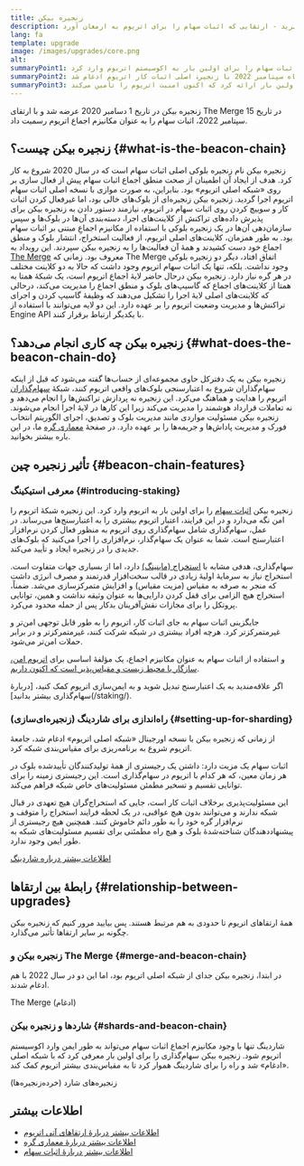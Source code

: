 ```yaml
---
title: زنجیره بیکن
description: در مورد زنجیره‌ی بیکن یاد بگیرید - ارتقایی که اثبات سهام را برای اتریوم به ارمغان آورد.
lang: fa
template: upgrade
image: /images/upgrades/core.png
alt:
summaryPoint1: زنجیره بیکن اثبات سهام را برای اولین بار به اکوسیستم اتریوم وارد کرد.
summaryPoint2: این زنجیره در ماه سپتامبر 2022 با زنجیرۀ اصلی اثبات کار اتریوم ادغام شد.
summaryPoint3: زنجیره بیکن منطق اجماع و پروتکل شایعه (گاسیپ) را برای اولین بار ارائه کرد که اکنون امنیت اتریوم را تأمین می‌کند.
---
```


<UpgradeStatus isShipped dateKey="page-upgrades:page-upgrades-beacon-date">
  زنجیره بیکن در تاریخ 1 دسامبر 2020 عرضه شد و با ارتقای The Merge در تاریخ 15 سپتامبر 2022، اثبات سهام را به عنوان مکانیزم اجماع اتریوم رسمیت داد.
</UpgradeStatus>

## زنجیره بیکن چیست؟ {#what-is-the-beacon-chain}

زنجیره بیکن نام زنجیره بلوکی اصلی اثبات سهام است که در سال 2020 شروع به کار کرد. هدف از ایجاد آن اطمینان از صحت منطق اجماع اثبات سهام پیش از فعال سازی بر روی «شبکه اصلی اتریوم» بود. بنابراین، به صورت موازی با نسخه اصلی اثبات سهام اتریوم اجرا گردید. زنجیره بیکن زنجیره‌ای از بلوک‌های خالی بود، اما غیرفعال کردن اثبات کار و سوییچ کردن روی اثبات سهام در اتریوم، نیازمند دستور دادن به زنجیره بیکن برای پذیرش داده‌های تراکنش از کلاینت‌های اجرا، دسته‌بندی آن‌ها در بلوک‌ها و سپس سازمان‌دهی آن‌ها در یک زنجیره بلوکی با استفاده از مکانیزم اجماعِ مبتنی بر اثبات سهام بود. به‌ طور همزمان، کلاینت‌های اصلی اتریوم، از فعالیت استخراج، انتشار بلوک و منطق اجماع خود دست کشیدند و همۀ آن فعالیت‌ها را به زنجیره بیکن سپردند. این رویداد به [The Merge](/roadmap/merge/) معروف بود. زمانی که The Merge اتفاق افتاد، دیگر دو زنجیره بلوکی وجود نداشت. بلکه، تنها یک اثبات سهام اتریوم وجود داشت که حالا به دو کلاینت مختلف در هر گره نیاز دارد. زنجیره بیکن درحال حاضر لایۀ اجماع اتریوم است، یک شبکۀ همتا به همتا از کلاینت‌های اجماع که گاسیپ‌های بلوک و منطق اجماع را مدیریت می‌کند، درحالی که کلاینت‌های اصلی لایۀ اجرا را تشکیل می‌دهند که وظیفۀ گاسیپ کردن و اجرای تراکنش‌ها و مدیریت وضعیت اتریوم را بر عهده دارد. این دو لایه می‌توانند با استفاده از Engine API با یکدیگر ارتباط برقرار کنند.

## زنجیره بیکن چه کاری انجام می‌دهد؟ {#what-does-the-beacon-chain-do}

زنجیره بیکن به یک دفترکل حاوی مجموعه‌ای از حساب‌ها گفته می‌شود که قبل از اینکه سهام‌گذاران شروع به اعتبارسنجی بلوک‌های واقعی اتریوم کنند، شبکۀ [سهام‌گذاران](/staking/) اتریوم را هدایت و هماهنگ می‌کرد. این زنجیره نه پردازش تراکنش‌ها را انجام می‌دهد و نه تعاملات قرارداد هوشمند را مدیریت می‌کند زیرا این کارها در لایۀ اجرا انجام می‌شوند. زنجیره بیکن مسئولیت مواردی مانند مدیریت بلوک و تصدیق، اجرای الگوریتم انتخاب فورک و مدیریت پاداش‌ها و جریمه‌ها را بر عهده دارد. در صفحۀ [معماری گره](/developers/docs/nodes-and-clients/node-architecture/#node-comparison) ما، در این باره بیشتر بخوانید.

## تأثیر زنجیره چین {#beacon-chain-features}

### معرفی استیکینگ {#introducing-staking}

زنجیره بیکن [اثبات سهام](/developers/docs/consensus-mechanisms/pos/) را برای اولین بار به اتریوم وارد کرد. این زنجیره شبکۀ اتریوم را امن نگه می‌دارد و در این فرایند، اعتبار اتریوم بیشتری را به اعتبارسنج‌ها می‌رساند. در عمل، سهام‌گذاری شامل سهام‌گذاری روی اتریوم به منظور فعال کردن نرم‌افزار اعتبارسنج است. شما به عنوان یک سهام‌گذار، نرم‌افزاری را اجرا می‌کنید که بلوک‌های جدیدی را در زنجیره ایجاد و تأیید می‌کند.

سهام‌گذاری، هدفی مشابه با [استخراج (ماینینگ)](/developers/docs/consensus-mechanisms/pow/mining/) دارد، اما از بسیاری جهات متفاوت است. استخراج نیاز به سرمایۀ اولیۀ زیادی در قالب سخت‌افزار قدرتمند و مصرف انرژی داشت که منجر به صرفه به مقیاس (مزیت مقیاس) و افزایش متمرکزسازی می‌شد. ضمناً، استخراج هیچ الزامی برای قفل کردن دارایی‌ها به عنوان وثیقه نداشت و همین، توانایی پروتکل را برای مجازات نقش‌آفرینان بدکار پس از حمله محدود می‌کرد.

جایگزینی اثبات سهام به جای اثبات کار، اتریوم را به طور قابل توجهی امن‌تر و غیرمتمرکزتر کرد. هرچه افراد بیشتری در شبکه شرکت کنند، غیرمتمرکزتر و در برابر حملات امن‌تر می‌شود.

و استفاده از اثبات سهام به عنوان مکانیزم اجماع، یک مؤلفۀ اساسی برای [ اتریوم امن، سازگار با محیط زیست و مقیاس‌پذیر است که اکنون داریم](/roadmap/vision/).

<InfoBanner emoji=":money_bag:">
  اگر علاقه‌مندید به یک اعتبارسنج تبدیل شوید و به ایمن‌سازی اتریوم کمک کنید، [دربارۀ سهام‌گذاری بیشتر بدانید](/staking/).
</InfoBanner>

### راه‌اندازی برای شاردینگ (زنجیره‌ای‌سازی) {#setting-up-for-sharding}

از زمانی که زنجیره بیکن با نسخه اورجینال «شبکه اصلی اتریوم» ادغام شد، جامعۀ اتریوم شروع به برنامه‌ریزی برای مقیاس‌بندی شبکه کرد.

اثبات سهام یک مزیت دارد: داشتن یک رجیستری از همۀ تولیدکنندگان تأیید‌شده بلوک در هر زمان معین، که هر کدام با اتریوم در سهام‌گذاری است. این رجیستری زمینه را برای توانایی تقسیم و تسخیر مطمئن مسئولیت‌های خاص شبکه فراهم می‌کند.

این مسئولیت‌پذیری برخلاف اثبات کار است، جایی که استخراج‌گران هیچ تعهدی در قبال شبکه ندارند و می‌توانند بدون هیچ عواقبی، در یک لحظه فرایند استخراج را متوقف و نرم‌افزار گره خود را به طور دائم خاموش کنند. همچنین هیچ رجیستری از پیشنهاددهندگان شناخته‌شدۀ بلوک و هیچ راه مطمئنی برای تقسیم مسئولیت‌های شبکه به طور ایمن وجود ندارد.

[اطلاعات بیشتر درباره شاردینگ](/roadmap/danksharding/)

## رابطۀ بین ارتقاها {#relationship-between-upgrades}

همۀ ارتقاهای اتریوم تا حدودی به هم مرتبط هستند. پس بیایید مرور کنیم که زنجیره بیکن چگونه بر سایر ارتقاها تأثیر می‌گذارد.

### زنجیره بیکن و The Merge {#merge-and-beacon-chain}

در ابتدا، زنجیره بیکن جدای از شبکه اصلی اتریوم بود، اما این دو در سال 2022 با هم ادغام شدند.

<ButtonLink href="/roadmap/merge/">
  The Merge (ادغام)
</ButtonLink>

### شاردها و زنجیره بیکن {#shards-and-beacon-chain}

شاردینگ تنها با وجود مکانیزم اجماع اثبات سهام می‌تواند به طور ایمن وارد اکوسیستم اتریوم شود. زنجیره بیکن سهام‌گذاری را برای اولین بار معرفی کرد که با شبکه اصلی «ادغام» شد و راه را برای شاردینگ هموار کرد تا به مقیاس‌بندی بیشتر اتریوم کمک کند.

<ButtonLink href="/roadmap/danksharding/">
  زنجیره‌های شارد (خرده‌زنجیره‌ها)
</ButtonLink>

## اطلاعات بیشتر

- [اطلاعات بیشتر دربارۀ ارتقاهای آتی اتریوم](/roadmap/vision)
- [اطلاعات بیشتر دربارۀ معماری گره](/developers/docs/nodes-and-clients/node-architecture)
- [اطلاعات بیشتر دربارۀ اثبات سهام](/developers/docs/consensus-mechanisms/pos)
